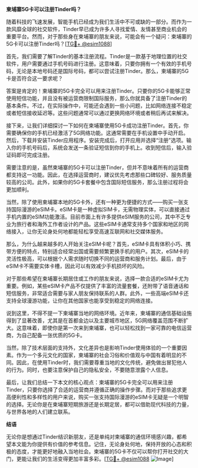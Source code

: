 **柬埔寨5G卡可以注册Tinder吗？**

随着科技的飞速发展，智能手机已经成为我们生活中不可或缺的一部分。而作为一款风靡全球的社交软件，Tinder早已成为许多人寻找爱情、友情甚至商业机会的重要平台。然而，对于那些身在柬埔寨的朋友来说，可能会有一个疑问：柬埔寨的5G卡可以注册Tinder吗？[[TG💪+ @esim1088](https://t.me/s/esim1088)]

首先，我们需要了解Tinder的基本注册流程。Tinder是一款基于地理位置的社交软件，用户需要通过手机号码进行注册。这意味着，只要你拥有一个有效的手机号码，无论是本地号码还是国际号码，都可以尝试注册Tinder。那么，柬埔寨的5G卡是否符合这一要求呢？

答案是肯定的！柬埔寨的5G卡完全可以用来注册Tinder。只要你的5G卡能够正常使用短信功能，并且没有被运营商限制国际服务，那么你就具备了注册Tinder的基本条件。不过，在实际操作中，可能还会遇到一些小问题，比如网络连接不稳定或者短信接收延迟等。这些问题通常可以通过更换网络环境或者稍后再试来解决。

接下来，让我们详细探讨一下如何在柬埔寨使用5G卡成功注册Tinder。首先，你需要确保你的手机已经激活了5G网络功能。这通常需要在手机设置中手动开启。然后，下载并安装Tinder应用程序。安装完成后，打开应用并选择“注册”选项。输入你的手机号码后，系统会发送一条验证短信到你的手机上。收到短信后，输入验证码即可完成注册。

需要注意的是，虽然柬埔寨的5G卡可以注册Tinder，但并不意味着所有的运营商都支持这一功能。因此，在选择运营商时，建议优先考虑那些口碑较好、服务质量较高的公司。此外，如果你的5G卡套餐中包含国际短信服务，那么注册过程将会更加顺利。

当然，除了使用柬埔寨本地的5G卡外，还有一种更为便捷的方式——购买一张支持国际漫游的eSIM卡。eSIM卡是一种虚拟SIM卡，无需物理实体，可以直接通过手机内置的eSIM功能激活。目前市面上有许多提供eSIM服务的公司，其中不乏专业为旅行者和海外工作者设计的产品。这些eSIM卡通常支持多个国家和地区的网络接入，让你无论身处何地都能轻松享受高速互联网和社交媒体服务。

那么，为什么越来越多的人开始关注eSIM卡呢？首先，eSIM卡具有体积小巧、携带方便的特点，特别适合经常出国或需要频繁更换手机的用户。其次，eSIM卡的灵活性极高，可以根据个人需求随时切换不同的运营商和服务计划。最后，由于eSIM卡不需要实体卡槽，因此可以有效减少手机损坏的风险。

对于那些希望在柬埔寨长期居住或工作的朋友来说，选择一款合适的eSIM卡尤为重要。例如，某些eSIM卡产品不仅提供了丰富的流量套餐，还附带了语音通话和短信服务，非常适合需要与家人朋友保持联系的人群。此外，一些高端eSIM卡还支持全球漫游功能，让你在其他国家也能享受到稳定的网络连接。

说到这里，不得不提一下柬埔寨当地的网络环境。近年来，柬埔寨的通信基础设施得到了显著改善，尤其是在首都金边以及主要城市地区，5G网络覆盖范围不断扩大。这意味着，即使你是第一次来到柬埔寨，也可以轻松找到一家可靠的电信运营商，为自己配备一张优质的5G卡。

当然，除了技术层面的支持外，文化差异也是影响Tinder使用体验的一个重要因素。作为一个多元文化的国家，柬埔寨的社会习俗和价值观与中国有着明显的不同。因此，在使用Tinder时，我们需要尊重当地的文化传统，避免做出冒犯他人的行为。同时，也要注意保护自己的隐私安全，不要随意泄露个人信息。

最后，让我们总结一下本文的核心观点：柬埔寨的5G卡完全可以用来注册Tinder，只要你选择了合适的运营商并遵循正确的操作步骤。而对于那些追求更高便利性和多样性的用户来说，购买一张支持国际漫游的eSIM卡无疑是一个明智的选择。无论你是在柬埔寨短期旅游还是长期定居，都可以借助现代科技的力量，与世界各地的人们建立联系。

**结语**

无论你是想通过Tinder结识新朋友，还是单纯对柬埔寨的通信环境感兴趣，都希望本文能为你提供有价值的参考信息。记住，无论身处何地，保持开放的心态和积极的态度，才能更好地融入当地社会。柬埔寨的5G卡不仅可以帮你打开社交的大门，更能让我们的生活变得更加丰富多彩。[[TG💪+ @esim1088](https://t.me/s/esim1088) ![Image](https://i.postimg.cc/4NQfJmqS/Snipaste-2025-05-13-00-14-12.png)]